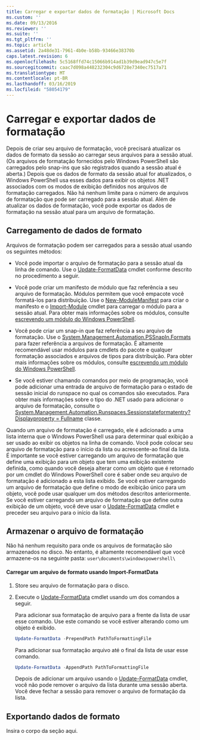 ```yaml
---
title: Carregar e exportar dados de formatação | Microsoft Docs
ms.custom: ''
ms.date: 09/13/2016
ms.reviewer: ''
ms.suite: ''
ms.tgt_pltfrm: ''
ms.topic: article
ms.assetid: 2a48de31-7961-4b0e-b58b-93466e38370b
caps.latest.revision: 6
ms.openlocfilehash: 5c5168ffd74c15066b914ad1b39d9ead947c5e7f
ms.sourcegitcommit: caac7d098a448232304c9d6728e7340ec7517a71
ms.translationtype: MT
ms.contentlocale: pt-BR
ms.lasthandoff: 03/16/2019
ms.locfileid: "58054179"
---
```

# <a name="loading-and-exporting-formatting-data"></a>Carregar e exportar dados de formatação

Depois de criar seu arquivo de formatação, você precisará atualizar os dados de formato da sessão ao carregar seus arquivos para a sessão atual. (Os arquivos de formatação fornecidos pelo Windows PowerShell são carregados pelo snap-ins que são registrados quando a sessão atual é aberta.) Depois que os dados de formato da sessão atual for atualizados, o Windows PowerShell usa esses dados para exibir os objetos .NET associados com os modos de exibição definidos nos arquivos de formatação carregados. Não há nenhum limite para o número de arquivos de formatação que pode ser carregado para a sessão atual. Além de atualizar os dados de formatação, você pode exportar os dados de formatação na sessão atual para um arquivo de formatação.

## <a name="loading-format-data"></a>Carregamento de dados de formato

Arquivos de formatação podem ser carregados para a sessão atual usando os seguintes métodos:

- Você pode importar o arquivo de formatação para a sessão atual da linha de comando. Use o [Update-FormatData](/powershell/module/Microsoft.PowerShell.Utility/Update-FormatData) cmdlet conforme descrito no procedimento a seguir.

- Você pode criar um manifesto de módulo que faz referência a seu arquivo de formatação. Módulos permitem que você empacote você formatá-los para distribuição. Use o [New-ModuleManifest](/powershell/module/Microsoft.PowerShell.Core/New-ModuleManifest) para criar o manifesto e o [Import-Module](/powershell/module/Microsoft.PowerShell.Core/Import-Module) cmdlet para carregar o módulo para a sessão atual. Para obter mais informações sobre os módulos, consulte [escrevendo um módulo do Windows PowerShell](../module/writing-a-windows-powershell-module.md).

- Você pode criar um snap-in que faz referência a seu arquivo de formatação. Use o [System.Management.Automation.PSSnapIn.Formats](/dotnet/api/System.Management.Automation.PSSnapIn.Formats) para fazer referência a arquivos de formatação. É altamente recomendável usar módulos para cmdlets do pacote e qualquer formatação associados e arquivos de tipos para distribuição. Para obter mais informações sobre os módulos, consulte [escrevendo um módulo do Windows PowerShell](../module/writing-a-windows-powershell-module.md).

- Se você estiver chamando comandos por meio de programação, você pode adicionar uma entrada de arquivo de formatação para o estado de sessão inicial do runspace no qual os comandos são executados. Para obter mais informações sobre o tipo do .NET usado para adicionar o arquivo de formatação, consulte o [System.Management.Automation.Runspaces.Sessionstateformatentry? Displayproperty = Fullname](/dotnet/api/System.Management.Automation.Runspaces.SessionStateFormatEntry) classe.

Quando um arquivo de formatação é carregado, ele é adicionado a uma lista interna que o Windows PowerShell usa para determinar qual exibição a ser usado ao exibir os objetos na linha de comando. Você pode colocar seu arquivo de formatação para o início da lista ou acrescente-ao final da lista. É importante se você estiver carregando um arquivo de formatação que define uma exibição para um objeto que tem uma exibição existente definida, como quando você deseja alterar como um objeto que é retornado por um cmdlet do Windows PowerShell core é saber onde seu arquivo de formatação é adicionado a esta lista  exibido. Se você estiver carregando um arquivo de formatação que define o modo de exibição único para um objeto, você pode usar qualquer um dos métodos descritos anteriormente.  Se você estiver carregando um arquivo de formatação que define outra exibição de um objeto, você deve usar o [Update-FormatData](/powershell/module/Microsoft.PowerShell.Utility/Update-FormatData) cmdlet e preceder seu arquivo para o início da lista.

## <a name="storing-your-formatting-file"></a>Armazenar o arquivo de formatação

Não há nenhum requisito para onde os arquivos de formatação são armazenados no disco. No entanto, é altamente recomendável que você armazene-os na seguinte pasta: `user\documents\windowspowershell\`

#### <a name="loading-a-format-file-using-import-formatdata"></a>Carregar um arquivo de formato usando Import-FormatData

1. Store seu arquivo de formatação para o disco.

2. Execute o [Update-FormatData](/powershell/module/Microsoft.PowerShell.Utility/Update-FormatData) cmdlet usando um dos comandos a seguir.

   Para adicionar sua formatação de arquivo para a frente da lista de usar esse comando. Use este comando se você estiver alterando como um objeto é exibido.

   ```powershell
   Update-FormatData -PrependPath PathToFormattingFile
   ```

   Para adicionar sua formatação arquivo até o final da lista de usar esse comando.

   ```powershell
   Update-FormatData -AppendPath PathToFormattingFile
   ```

   Depois de adicionar um arquivo usando o [Update-FormatData](/powershell/module/Microsoft.PowerShell.Utility/Update-FormatData) cmdlet, você não pode remover o arquivo da lista durante uma sessão aberta. Você deve fechar a sessão para remover o arquivo de formatação da lista.

## <a name="exporting-format-data"></a>Exportando dados de formato

Insira o corpo da seção aqui.
